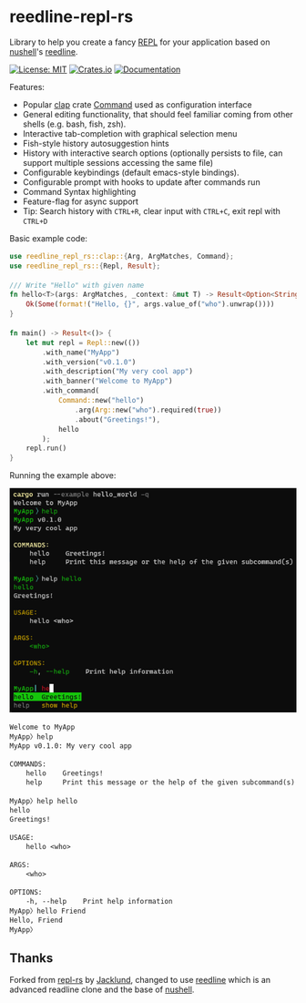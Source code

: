 # reedline-repl-rs

Library to help you create a fancy [REPL](https://en.wikipedia.org/wiki/Read%E2%80%93eval%E2%80%93print_loop) for your application based on [nushell](https://github.com/nushell/nushell)'s [reedline](https://github.com/nushell/reedline).

[![License: MIT](https://img.shields.io/badge/License-MIT-blue.svg)](https://opensource.org/licenses/MIT)
[![Crates.io](https://img.shields.io/crates/v/reedline-repl-rs.svg)](https://crates.io/crates/reedline-repl-rs)
[![Documentation](https://docs.rs/reedline-repl-rs/badge.svg)](https://docs.rs/reedline-repl-rs/latest/)

Features:
- Popular [clap](https://github.com/clap-rs/clap) crate [Command](https://docs.rs/clap/latest/clap/type.Command.html) used as configuration interface
- General editing functionality, that should feel familiar coming from other shells (e.g. bash, fish, zsh).
- Interactive tab-completion with graphical selection menu 
- Fish-style history autosuggestion hints
- History with interactive search options (optionally persists to file, can support multiple sessions accessing the same file)
- Configurable keybindings (default emacs-style bindings).
- Configurable prompt with hooks to update after commands run
- Command Syntax highlighting 
- Feature-flag for async support
- Tip: Search history with `CTRL+R`, clear input with `CTRL+C`, exit repl with `CTRL+D` 

Basic example code:

```rust
use reedline_repl_rs::clap::{Arg, ArgMatches, Command};
use reedline_repl_rs::{Repl, Result};

/// Write "Hello" with given name
fn hello<T>(args: ArgMatches, _context: &mut T) -> Result<Option<String>> {
    Ok(Some(format!("Hello, {}", args.value_of("who").unwrap())))
}

fn main() -> Result<()> {
    let mut repl = Repl::new(())
        .with_name("MyApp")
        .with_version("v0.1.0")
        .with_description("My very cool app")
        .with_banner("Welcome to MyApp")
        .with_command(
            Command::new("hello")
                .arg(Arg::new("who").required(true))
                .about("Greetings!"),
            hello
        );
    repl.run()
}
```

Running the example above:

![Colored Terminal Output](screenshot.png)
```plain
Welcome to MyApp
MyApp〉help
MyApp v0.1.0: My very cool app

COMMANDS:
    hello    Greetings!
    help     Print this message or the help of the given subcommand(s)

MyApp〉help hello
hello
Greetings!

USAGE:
    hello <who>

ARGS:
    <who>

OPTIONS:
    -h, --help    Print help information
MyApp〉hello Friend
Hello, Friend
MyApp〉
```

## Thanks

Forked from [repl-rs](https://github.com/jacklund/repl-rs) by [Jacklund](https://github.com/jacklund), 
changed to use [reedline](https://github.com/nushell/reedline) which is an advanced readline clone
and the base of [nushell](https://github.com/nushell/nushell).

